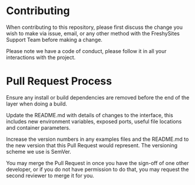 <h1>Contributing</h1>
<p>When contributing to this repository, please first discuss the change you wish to make via issue, email, or any other method with the FreshySites Support Team before making a change.<p>

<p>Please note we have a code of conduct, please follow it in all your interactions with the project.</p>

<h1>Pull Request Process</h1>
<p>Ensure any install or build dependencies are removed before the end of the layer when doing a build.<p>
<p>Update the README.md with details of changes to the interface, this includes new environment variables, exposed ports, useful file locations and container parameters.</p>
<p>Increase the version numbers in any examples files and the README.md to the new version that this Pull Request would represent. The versioning scheme we use is SemVer.</p>
<p>You may merge the Pull Request in once you have the sign-off of one other developer, or if you do not have permission to do that, you may request the second reviewer to merge it for you.</p>
